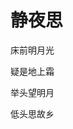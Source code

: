 <!DOCTYPE html>
<html>
	<head>
		<meta charset="utf-8" />
		<title>静夜思</title>
	</head>
	<body>
		<h1>静夜思</h1>
		<p>床前明月光</p>
		<p>疑是地上霜</p>
		<p>举头望明月</p>
		<p>低头思故乡</p>
	</body>
</html>
